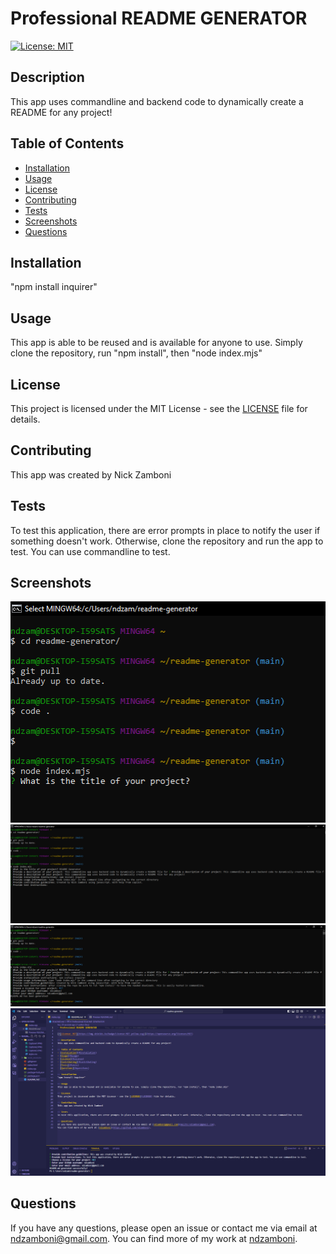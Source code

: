 # Professional README GENERATOR

[![License: MIT](https://img.shields.io/badge/License-MIT-yellow.svg)](https://opensource.org/licenses/MIT)

## Description
This app uses commandline and backend code to dynamically create a README for any project!

## Table of Contents
- [Installation](#installation)
- [Usage](#usage)
- [License](#license)
- [Contributing](#contributing)
- [Tests](#tests)
- [Screenshots](#screenshots)
- [Questions](#questions)

## Installation
"npm install inquirer"

## Usage
This app is able to be reused and is available for anyone to use. Simply clone the repository, run "npm install", then "node index.mjs"

## License
This project is licensed under the MIT License - see the [LICENSE](LICENSE) file for details.

## Contributing
This app was created by Nick Zamboni

## Tests
To test this application, there are error prompts in place to notify the user if something doesn't work. Otherwise, clone the repository and run the app to test. You can use commandline to test.

## Screenshots
![Screenshot 1](./assets/Capture1.png)
![Screenshot 2](./assets/Capture2.png)
![Screenshot 3](./assets/Capture3.png)
![Screenshot 4](./assets/Capture4.png)

## Questions
If you have any questions, please open an issue or contact me via email at [ndzamboni@gmail.com](mailto:ndzamboni@gmail.com).
You can find more of my work at [ndzamboni](https://github.com/ndzamboni).